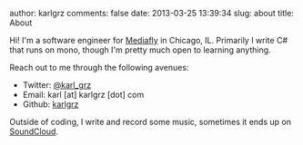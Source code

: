 author: karlgrz 
comments: false
date: 2013-03-25 13:39:34
slug: about
title: About

Hi! I'm a software engineer for [Mediafly](http://www.mediafly.com) in Chicago, IL. Primarily I write C# that runs on mono, though I'm pretty much open to learning anything.

Reach out to me through the following avenues:

- Twitter: [@karl_grz](http://twitter.com/karl_grz)
- Email: karl [at] karlgrz [dot] com
- Github: [karlgrz](http://github.com/karlgrz)

Outside of coding, I write and record some music, sometimes it ends up on [SoundCloud](http://soundcloud.com/karlgrz).
